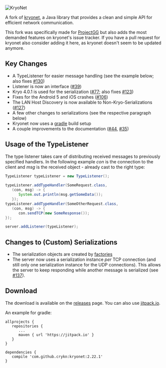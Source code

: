 ![KryoNet](https://raw.github.com/wiki/EsotericSoftware/kryonet/images/logo.jpg)

A fork of [kryonet](https://github.com/EsotericSoftware/kryonet/), a Java library that provides a clean and simple API for efficient network communication.

This fork was specifically made for [ProjectGG](https://github.com/eskalon/ProjektGG) but also adds the most demanded features on kryonet's issue tracker. If you have a pull request for kryonet also consider adding it here, as kryonet doesn't seem to be updated anymore.

## Key Changes
* A TypeListener for easier message handling (see the example below; also fixes [#130](https://github.com/EsotericSoftware/kryonet/issues/130))
* Listener is now an interface ([#39](https://github.com/EsotericSoftware/kryonet/issues/39))
* Kryo 4.0.1 is used for the serialization ([#77](https://github.com/EsotericSoftware/kryonet/issues/77); also fixes [#123](https://github.com/EsotericSoftware/kryonet/issues/123))
* Fixes for the Android 5 and iOS crashes ([#106](https://github.com/EsotericSoftware/kryonet/issues/106))
* The LAN Host Discovery is now available to Non-Kryo-Serializations ([#127](https://github.com/EsotericSoftware/kryonet/issues/127))
* A few other changes to serializations (see the respective paragraph below)
* Kryonet now uses a [gradle](https://gradle.org/) build setup
* A couple improvements to the documentation ([#44](https://github.com/EsotericSoftware/kryonet/issues/44), [#35](https://github.com/EsotericSoftware/kryonet/issues/35))

## Usage of the TypeListener

The type listener takes care of distributing received messages to previously specified handlers. In the following example _con_ is the connection to the client and _msg_ is the received object - already cast to the right type:

```java
TypeListener typeListener = new TypeListener();
        
typeListener.addTypeHandler(SomeRequest.class,
   (con, msg) -> {
      System.out.println(msg.getSomeData());
   });
typeListener.addTypeHandler(SomeOtherRequest.class,
   (con, msg) -> {
      con.sendTCP(new SomeResponse());
});

server.addListener(typeListener);
```

## Changes to (Custom) Serializations

* The serialization objects are created by [factories](https://github.com/crykn/kryonet/blob/master/src/main/java/com/esotericsoftware/kryonet/serialization/SerializationFactory.java)
* The server now uses a serialization instance _per_ TCP connection (and still only one serialization instance for the UDP connections). This allows the server to keep responding while another message is serialized (see [#137](https://github.com/EsotericSoftware/kryonet/issues/137)).

## Download

The download is available on the [releases](https://github.com/crykn/kryonet/releases) page. You can also use [jitpack.io](https://jitpack.io/#crykn/kryonet/).

An example for gradle:
```
allprojects {
   repositories {
      ...
      maven { url 'https://jitpack.io' }
   }
}
	
dependencies {
   compile 'com.github.crykn:kryonet:2.22.1'
}
```